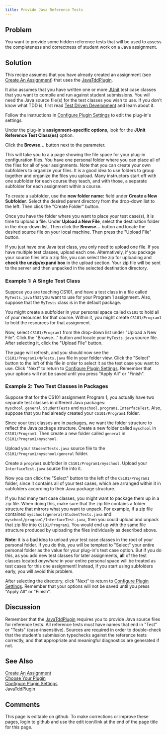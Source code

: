 ```yaml
---
title: Provide Java Reference Tests
---
```

## Problem 

You want to provide some hidden reference tests that will be used
to assess the completeness and correctness of student work on a Java
assignment.

## Solution 

This recipe assumes that you have already created an assignment (see
[Create An Assignment](CreateAnAssignment.html)) that uses the [JavaTddPlugin](JavaTddPlugin/).

It also assumes that you have written one or more
[JUnit](http://junit.org/) test case classes that you want to compile
and run against student submissions.  You will need the Java source
file(s) for the test classes you wish to use.  If you don't know what TDD
is, first read [Test Driven Development](TestDrivenDevelopment.html) and learn about it.

Follow the instructions in [Configure Plugin Settings](ConfigurePluginSettings.html) to edit the
plug-in's settings.

Under the plug-in's **assignment-specific options**, look for the
**JUnit Reference Test Class(es)** option.

Click the **Browse...** button next to the parameter.

This will take you to a a page showing the file space for your plug-in
configuration files.  You have one personal folder where you can place
all of the files for all of your assignments.  Note that you can
create your own subfolders to organize your files.  It is a good idea
to use folders to group together and organize the files you upload.
Many instructors start off with one subfolder for each course they
teach, and with those, a separate subfolder for each assignment within
a course.

To create a subfolder, use the **new folder name:** field under
**Create a New Subfolder**.  Select the desired parent directory
from the drop-down list to the left.  Then click the "Create Folder"
button.

Once you have the folder where you want to place your test case(s), it
is time to upload a file.  Under **Upload a New File**, select the
destination folder in the drop-down list.  Then click the
**Browse...** button and locate the desired source file on your
local machine.  Then press the "Upload File" button.

If you just have one Java test class, you only need to upload one
file.  If you have multiple test classes, upload each one.
Alternatively, if you package your source files into a zip file, you
can select the zip for uploading and **check the unzip/expand box**
in the upload section.  Your zip file will be sent to the server and
then unpacked in the selected destination directory.

### Example 1: A Single Test Class 

Suppose you are teaching CS101, and have a test class in a file called
`MyTests.java` that you want to use for your Program 1 assignment.
Also, suppose that the `MyTests` class is in the default package.

You might create a subfolder in your personal space called `CS101` to
hold all of your resources for that course.  Within it, you might
create `CS101/Program1` to hold the resources for that assignment.

Now, select `CS101/Program1` from the drop-down list under "Upload a
New File".  Click the "Browse..." button and locate your
`MyTests.java` source file.  After selecting it, click the "Upload
File" button.

The page will refresh, and you should now see the
`CS101/Program1/MyTests.java` file in your folder view.  Click the
"Select" button to the left of this file in order to select it as the
test case you want to use.  Click "Next" to return to
[Configure Plugin Settings](ConfigurePluginSettings.html).  Remember that your options will not be saved
until you press "Apply All" or "Finish".

### Example 2: Two Test Classes in Packages 

Suppose that for the CS101 assignment Program 1, you actually have two
separate test classes in different Java packages:
`myschool.general.StudentTests` and `myschool.program1.InterfaceTest`.
Also, suppose that you had already created your `CS101/Program1`
folder.

Since your test classes are in packages, we want the folder structure
to reflect the Java package structure.  Create a new folder called
`myschool` in `CS101/Program1`.  Then create a new folder called
`general` in `CS101/Program1/myschool`.

Upload your `StudentTests.java` source file to the
`CS101/Program1/myschool/general` folder.

Create a `program1` subfolder in `CS101/Program1/myschool`.  Upload
your `InterfaceTest.java` source file into it.

Now you can click the "Select" button to the left of the
`CS101/Program1` folder, since it contains all of your test cases,
which are arranged within it in subfolders according to their Java
package structure.

If you had many test case classes, you might want to package them up
in a zip file.  When doing this, make sure that the zip file contains
a folder structure that mirrors what you want to unpack.  For example,
if a zip file contained `myschool/general/StudentTests.java` and
`myschool/program1/InterfaceTest.java`, then you could upload and
unpack that zip file into `CS101/Program1`.  You would end up with the
same file structure produced by uploading the files individually as
described above.

**Note:** it is a bad idea to unload your test case classes in the
root of your personal folder.  If you do this, you will be tempted to
"Select" your entire personal folder as the value for your plug-in's
test case option.  But if you do this, as you add new test classes for
later assignments, **all** of the test classes located _anywhere_
in your entire personal space will be treated as test cases for this
one assignment!  Instead, if you start using subfolders early, you
will avoid this problem.

After selecting the directory, click "Next" to return to
[Configure Plugin Settings](ConfigurePluginSettings.html).  Remember that your options will not be saved
until you press "Apply All" or "Finish".

## Discussion 

Remember that the [JavaTddPlugin](JavaTddPlugin/) requires you to provide Java source
files for reference tests.  All reference tests must have names that
end in "Test" or "Tests" (case-insensitive).  Sources are required in
order to double-check that the student's submission typechecks against
the reference tests correctly, and that appropriate and meaningful
diagnostics are generated if not.

## See Also 

[Create An Assignment](CreateAnAssignment.html) <br/>
[Choose Your Plugin](ChooseYourPlugin.html) <br/>
[Configure Plugin Settings](ConfigurePluginSettings.html) <br/>
[JavaTddPlugin](JavaTddPlugin/)

## Comments 

This page is editable on github. To make corrections or improve these
pages, login to github and use the edit icon/link at the end of the
page title for this page.
